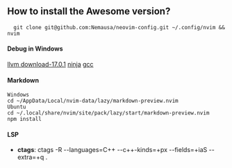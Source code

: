 ## How to install the Awesome version?
      git clone git@github.com:Nemausa/neovim-config.git ~/.config/nvim && nvim

#### Debug in Windows
[llvm download-17.0.1](https://github.com/llvm/llvm-project/releases/download/llvmorg-17.0.1/LLVM-17.0.1-win64.exe)
[ninja](https://github.com/ninja-build/ninja/releases)
[gcc](https://winlibs.com/)

#### Markdown
```
Windows
cd ~/AppData/Local/nvim-data/lazy/markdown-preview.nvim
Ubuntu
cd ~/.local/share/nvim/site/pack/lazy/start/markdown-preview.nvim
npm install
```

#### LSP
- **ctags**: ctags -R --languages=C++ --c++-kinds=+px --fields=+iaS --extra=+q .
